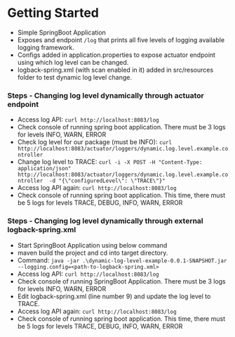 
# Getting Started

* Simple SpringBoot Application
* Exposes and endpoint `/log` that prints all five levels of logging available logging framework.
* Configs added in application.properties to expose actuator endpoint using which log level can be changed.
* logback-spring.xml (with scan enabled in it) added in src/resources folder to test dynamic log level change.

### Steps - Changing log level dynamically through actuator endpoint 

* Access log API: `curl http://localhost:8083/log`
* Check console of running spring boot application. There must be 3 logs for levels INFO, WARN, ERROR
* Check log level for our package (must be INFO): `curl http://localhost:8083/actuator/loggers/dynamic.log.level.example.controller`
* Change log level to TRACE: `curl -i -X POST -H "Content-Type: application/json" http://localhost:8083/actuator/loggers/dynamic.log.level.example.controller  -d "{\"configuredLevel\": \"TRACE\"}"`
* Access log API again: `curl http://localhost:8083/log`
* Check console of running spring boot application. This time, there must be 5 logs for levels TRACE, DEBUG, INFO, WARN, ERROR

### Steps - Changing log level dynamically through external logback-spring.xml

* Start SpringBoot Application using below command
* maven build the project and cd into target directory.
* Command: `java -jar .\dynamic-log-level-example-0.0.1-SNAPSHOT.jar --logging.config=<path-to-logback-spring.xml>`
* Access log API: `curl http://localhost:8083/log`
* Check console of running SpringBoot Application. There must be 3 logs for levels INFO, WARN, ERROR
* Edit logback-spring.xml (line number 9) and update the log level to TRACE.
* Access log API again: `curl http://localhost:8083/log`
* Check console of running spring boot application. This time, there must be 5 logs for levels TRACE, DEBUG, INFO, WARN, ERROR

